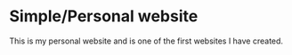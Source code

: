 # Simple/Personal website
This is my personal website and is one of the first websites I have created.
